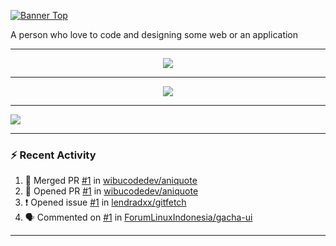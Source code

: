 <!-- ```json
{
    "Name": "Lendra",
    "Country": "N/A",
    "About": "A person who love to code and designing some web or an application",
    "Social Media": {
        "Instagram": "@lendradxx",
        "Twitter": "@lendradxx",
        "Github": "lendradxx",
        "Youtube": "@lendradxx"
    }
}
``` -->

[![Banner Top](https://github.com/lendradxx/lendradxx/blob/master/assets/banner-top.png)](https://github.com/lendradxx)

A person who love to code and designing some web or an application

---

<p align="center">
<img src="https://github-profile-trophy.vercel.app/?username=lendradxx&theme=discord&no-frame=true&margin-w=10&margin-h=10" align="center" />
</p>

---

<p align="center">
  <a href="https://github.com/lendradxx">
    <img src="https://skillicons.dev/icons?i=flutter,tauri,gtk,qt,git,vscode,docker,androidstudio,idea,figma,linux,react,electron,tailwind,nodejs,html,css,js,ts,sass,rust,go,nim,py,v,cpp,c,cs,angular,svelte,lua,md,github,vala,vite,vue,zig,scala,ruby,kotlin,java,gitlab,scala,swift,perl,ocaml,bash,deno,dotnet,godot,ember,laravel,php,rocket,vercel,mysql,mongodb,redis,cloudflare,dart" />
  </a>
</p>
   
---
<p>
<img src="https://github.com/lendradxx/lendradxx/blob/assets/snake.svg?raw" align="center" />
</p>

---

### :zap: Recent Activity

<!--START_SECTION:activity-->
1. 🎉 Merged PR [#1](https://github.com/wibucodedev/aniquote/pull/1) in [wibucodedev/aniquote](https://github.com/wibucodedev/aniquote)
2. 💪 Opened PR [#1](https://github.com/wibucodedev/aniquote/pull/1) in [wibucodedev/aniquote](https://github.com/wibucodedev/aniquote)
3. ❗️ Opened issue [#1](https://github.com/lendradxx/gitfetch/issues/1) in [lendradxx/gitfetch](https://github.com/lendradxx/gitfetch)
4. 🗣 Commented on [#1](https://github.com/ForumLinuxIndonesia/gacha-ui/issues/1) in [ForumLinuxIndonesia/gacha-ui](https://github.com/ForumLinuxIndonesia/gacha-ui)
<!--END_SECTION:activity-->

---
